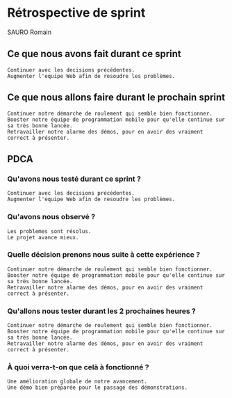 # Rétrospective de sprint

SAURO Romain

## Ce que nous avons fait durant ce sprint
	Continuer avec les decisions précédentes.
	Augmenter l'equipe Web afin de resoudre les problèmes.

## Ce que nous allons faire durant le prochain sprint
	Continuer notre démarche de roulement qui semble bien fonctionner.
	Booster notre équipe de programmation mobile pour qu'elle continue sur sa très bonne lancée.
	Retravailler notre alarme des démos, pour en avoir des vraiment correct à présenter.

## PDCA 
### Qu'avons nous testé durant ce sprint ?
	Continuer avec les decisions précédentes.
	Augmenter l'equipe Web afin de resoudre les problèmes.

### Qu'avons nous observé ?
	Les problemes sont résolus.
	Le projet avance mieux.

### Quelle décision prenons nous suite à cette expérience ?
	Continuer notre démarche de roulement qui semble bien fonctionner.
	Booster notre équipe de programmation mobile pour qu'elle continue sur sa très bonne lancée.
	Retravailler notre alarme des démos, pour en avoir des vraiment correct à présenter.

### Qu'allons nous tester durant les 2 prochaines heures ?
	Continuer notre démarche de roulement qui semble bien fonctionner.
	Booster notre équipe de programmation mobile pour qu'elle continue sur sa très bonne lancée.
	Retravailler notre alarme des démos, pour en avoir des vraiment correct à présenter.

### À quoi verra-t-on que celà à fonctionné ?
	Une amélioration globale de notre avancement.
	Une démo bien préparée pour le passage des démonstrations.
